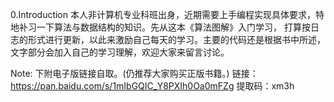 0.Introduction 
本人非计算机专业科班出身，近期需要上手编程实现具体要求，特地补习一下算法与数据结构的知识。先从这本《算法图解》入门学习，
打算按日志的形式进行更新，以此来激励自己每天的学习。主要的代码还是根据书中所述，文字部分会加入自己的学习理解，欢迎大家来留言讨论。

Note: 下附电子版链接自取。(仍推荐大家购买正版书籍。) 
链接：https://pan.baidu.com/s/1mIbGQIC_Y8PXIh0Oa0mFZg 提取码：xm3h
